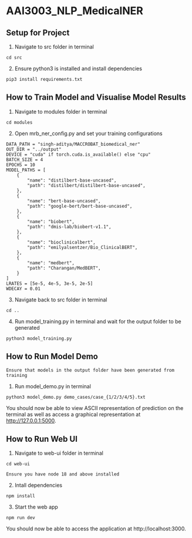 # AAI3003_NLP_MedicalNER
## Setup for Project
1. Navigate to src folder in terminal
```
cd src
```

2. Ensure python3 is installed and install dependencies
```
pip3 install requirements.txt
```

## How to Train Model and Visualise Model Results
1. Navigate to modules folder in terminal
```
cd modules
```

2. Open mrb_ner_config.py and set your training configurations
```
DATA_PATH = "singh-aditya/MACCROBAT_biomedical_ner"
OUT_DIR = "../output"
DEVICE = "cuda" if torch.cuda.is_available() else "cpu"
BATCH_SIZE = 4
EPOCHS = 10
MODEL_PATHS = [
    {
        "name": "distilbert-base-uncased",
        "path": "distilbert/distilbert-base-uncased",
    },
    {
        "name": "bert-base-uncased",
        "path": "google-bert/bert-base-uncased",
    },
    {
        "name": "biobert",
        "path": "dmis-lab/biobert-v1.1",
    },
    {
        "name": "bioclinicalbert",
        "path": "emilyalsentzer/Bio_ClinicalBERT",
    },
    {
        "name": "medbert",
        "path": "Charangan/MedBERT",
    }
]
LRATES = [5e-5, 4e-5, 3e-5, 2e-5]
WDECAY = 0.01
```

3. Navigate back to src folder in terminal
```
cd ..
```

4. Run model_training.py in terminal and wait for the output folder to be generated
```
python3 model_training.py
```

## How to Run Model Demo
```
Ensure that models in the output folder have been generated from training
```

1. Run model_demo.py in terminal
```
python3 model_demo.py demo_cases/case_{1/2/3/4/5}.txt
```

You should now be able to view ASCII representation of prediction on the terminal as well as 
access a graphical representation at http://127.0.0.1:5000.

## How to Run Web UI
1. Navigate to web-ui folder in terminal

```
cd web-ui
```

```
Ensure you have node 18 and above installed
```

2. Intall dependencies
```
npm install
```

3. Start the web app
```
npm run dev
```

You should now be able to access the application at http://localhost:3000.
